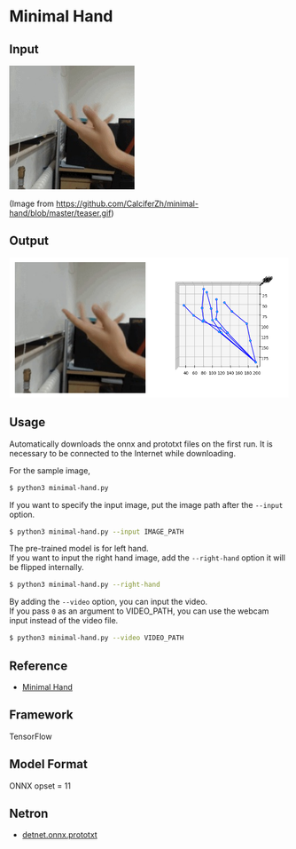 # Minimal Hand

## Input

![Input](demo.jpg)

(Image from https://github.com/CalciferZh/minimal-hand/blob/master/teaser.gif)

## Output

![Output](output.png)

## Usage
Automatically downloads the onnx and prototxt files on the first run.
It is necessary to be connected to the Internet while downloading.

For the sample image,
``` bash
$ python3 minimal-hand.py
```

If you want to specify the input image, put the image path after the `--input` option.  
```bash
$ python3 minimal-hand.py --input IMAGE_PATH
```

The pre-trained model is for left hand.  
If you want to input the right hand image, add the `--right-hand` option it will be flipped internally.
```bash
$ python3 minimal-hand.py --right-hand
```

By adding the `--video` option, you can input the video.   
If you pass `0` as an argument to VIDEO_PATH, you can use the webcam input instead of the video file.
```bash
$ python3 minimal-hand.py --video VIDEO_PATH
```

## Reference

- [Minimal Hand](https://github.com/CalciferZh/minimal-hand)

## Framework

TensorFlow

## Model Format

ONNX opset = 11

## Netron

- [detnet.onnx.prototxt](https://netron.app/?url=https://storage.googleapis.com/ailia-models/minimal-hand/detnet.onnx.prototxt)
